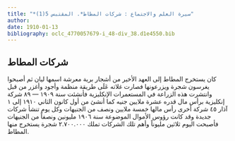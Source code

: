 ```yaml
---
title: "*سيرة العلم والاجتماع : شركات المطاط*. المقتبس 5(1)"
author: 
date: 1910-01-13
bibliography: oclc_4770057679-i_48-div_38.d1e4550.bib
---
```




##  شركات المطاط 


 كان يستخرج المطاط إلى العهد الأخير من أشجار برية معرشة اسمها ليان ثم أصبحوا يغرسون شجرة ويزرعونها فصارت غلاته عَلَى طريقة منظمة وأجود وأغزر من قبل وانتشرت هذه الزراعة في المستعمرات الإنكليزية فأنشئت سنة  ١٩٠٩  —  ٨٩  شركة إنكليزية برأس مال قدره  عشرة  ملايين جنيه كما أنشئ من أول كانون الثاني  ١٩١٠  إلى  ١  آذار  ٤٥  شركة أخرى رأس مالها  خمسة  ملايين ونصف من الجنيهات وكل يوم تنشأ شركات جديدة وقد كانت رؤوس الأموال الموضوعة سنة  ١٩٠٦  مليونين ونصفاً من الجنيهات فأصبحت اليوم  ثلاثين  مليوناً وأهم تلك الشركات تملك  ٢.٧٠٠.٠٠٠  شجرة يستخرج منها المطاط. 

